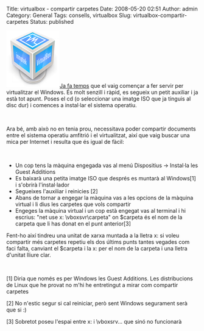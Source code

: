 Title: virtualbox - compartir carpetes
Date: 2008-05-20 02:51
Author: admin
Category: General
Tags: consells, virtualbox
Slug: virtualbox-compartir-carpetes
Status: published

<img src="./wp-content/uploads/2008/03/vbox.png" data-align="right" alt="logo del virtualbox" /><a href="?p=313" target="_blank" rel="noopener">Ja fa temps</a> que el vaig començar a fer servir per virtualitzar el Windows. És molt senzill i ràpid, es segueix un petit auxiliar i ja està tot apunt. Poses el cd (o seleccionar una imatge ISO que ja tinguis al disc dur) i comences a instal·lar el sistema operatiu.

 

Ara bé, amb això no en tenia prou, necessitava poder compartir documents entre el sistema operatiu amfitrió i el virtualitzat, així que vaig buscar una mica per Internet i resulta que és igual de fàcil:

 

- Un cop tens la màquina engegada vas al menú Dispositius → Instal·la les Guest Additions
- Es baixarà una petita imatge ISO que després es muntarà al Windows\[1\] i s'obrirà l'instal·lador
- Segueixes l'auxiliar i reinicies \[2\]
- Abans de tornar a engegar la màquina vas a les opcions de la màquina virtual i li dius les carpetes que vols compartir
- Engeges la màquina virtual i un cop està engegat vas al terminal i hi escrius: "net use x: \\vboxsvr\\carpeta" on \$carpeta és el nom de la carpeta que li has donat en el punt anterior\[3\]

Fent-ho així tindreu una unitat de xarxa muntada a la lletra x: si voleu compartir més carpetes repetiu els dos últims punts tantes vegades com faci falta, canviant el \$carpeta i la x: per el nom de la carpeta i una lletra d'unitat lliure clar.

 

\[1\] Diria que només es per Windows les Guest Additions. Les distribucions de Linux que he provat no m'hi he entretingut a mirar com compartir carpetes

\[2\] No n'estic segur si cal reiniciar, però sent Windows segurament serà que si :)

\[3\] Sobretot poseu l'espai entre x: i \\vboxsrv... que sinó no funcionarà
